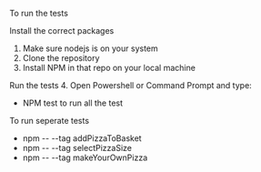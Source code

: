 To run the tests

Install the correct packages
1. Make sure nodejs is on your system
2. Clone the repository 
3. Install NPM in that repo on your local machine

Run the tests
4. Open Powershell or Command Prompt and type: 
- NPM test to run all the test

To run seperate tests
- npm -- --tag addPizzaToBasket 
- npm -- --tag selectPizzaSize
- npm -- --tag makeYourOwnPizza
